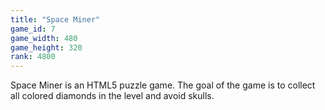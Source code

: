 ```yaml
---
title: "Space Miner"
game_id: 7
game_width: 480
game_height: 320
rank: 4800
---
```

Space Miner is an HTML5 puzzle game. The goal of the game is to collect all colored diamonds in the level and avoid skulls.